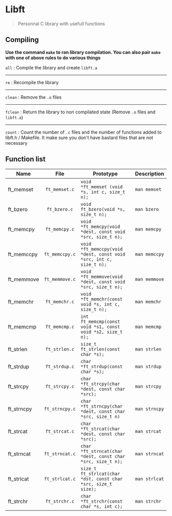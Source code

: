 # Libft

> Personnal C library with usefull functions

## Compiling

**Use the command `make` to ran library compilation. You can also pair `make` with one of above rules to do various things**

`all` : Compile the library and create `libft.a`

___

`re` : Recompile the library

___

`clean` : Remove the `.o` files

___

`fclean` : Return the library to non compilated state (Remove `.o` files and `libft.a`)

___

`count` : Count the number of `.c` files and the number of functions added to libft.h / Makefile. It make sure you don't have bastard files that are not necessary

## Function list

| Name          | File          | Prototype                                                             | Description   |
| ------------- |:-------------:|-----------------------------------------------------------------------|---------------|
| ft_memset     | `ft_memset.c` | `void		*ft_memset (void *s, int c, size_t n);`                     | `man memset`  |
| ft_bzero      | `ft_bzero.c`  | `void		ft_bzero(void *s, size_t n);`                               | `man bzero`   |
| ft_memcpy     | `ft_memcpy.c` | `void		*ft_memcpy(void *dest, const void *src, size_t n);`         | `man memcpy`  |
| ft_memccpy    | `ft_memccpy.c`| `void		*ft_memccpy(void *dest, const void *src, int c, size_t n);` | `man memccpy` |
| ft_memmove    | `ft_memmove.c`| `void		*ft_memmove(void *dest, const void *src, size_t n);`        | `man memmove` |
| ft_memchr     | `ft_memchr.c` | `void		*ft_memchr(const void *s, int c, size_t n);`                | `man memchr`  |
| ft_memcmp     | `ft_memcmp.c` | `int		ft_memcmp(const void *s1, const void *s2, size_t n);`       | `man memcmp`  |
| ft_strlen     | `ft_strlen.c` | `size_t	ft_strlen(const char *s);`                                  | `man strlen`  |
| ft_strdup     | `ft_strdup.c` | `char		*ft_strdup(const char *s);`                                 | `man strdup`  |
| ft_strcpy     | `ft_strcpy.c` | `char		*ft_strcpy(char *dest, const char *src);`                   | `man strcpy`  |
| ft_strncpy    | `ft_strncpy.c`| `char		*ft_strncpy(char *dest, const char *src, size_t n)`         | `man strncpy` |
| ft_strcat     | `ft_strcat.c` | `char		*ft_strcat(char *dest, const char *src);`                   | `man strcat`  |
| ft_strncat    | `ft_strncat.c`| `char		*ft_strncat(char *dest, const char *src, size_t n);`        | `man strncat` |
| ft_strlcat    | `ft_strlcat.c`| `size_t	ft_strlcat(char *dst, const char *src, size_t size);`       | `man strlcat` |
| ft_strchr     | `ft_strchr.c` | `char		*ft_strchr(const char *s, int c);`                          | `man strchr`  |

